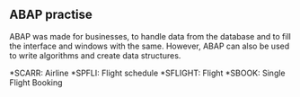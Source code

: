 ## ABAP practise

ABAP was made for businesses, to handle data from the database and to fill the interface and windows with the
same. However, ABAP can also be used to write algorithms and create data structures.

*SCARR: Airline
*SPFLI: Flight schedule
*SFLIGHT: Flight
*SBOOK: Single Flight Booking
